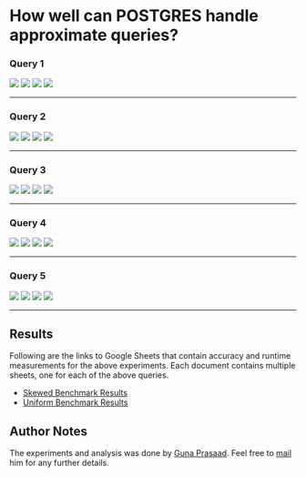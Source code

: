 # How well can POSTGRES handle approximate queries?
### Query 1
![][q1-skewed] ![][q1-skewed-time]
![][q1-uniform] ![][q1-uniform-time]
***
### Query 2
![][q2-skewed] ![][q2-skewed-time]
![][q2-uniform] ![][q2-uniform-time]
***
### Query 3
![][q3-skewed] ![][q3-skewed-time]
![][q3-uniform] ![][q3-uniform-time]
***
### Query 4
![][q4-skewed] ![][q4-skewed-time]
![][q4-uniform] ![][q4-uniform-time]
***
### Query 5
![][q5-skewed] ![][q5-skewed-time]
![][q5-uniform] ![][q5-uniform-time]
***
## Results
Following are the links to Google Sheets that contain accuracy and runtime measurements for the above experiments. Each document contains multiple sheets, one for each of the above queries.

* [Skewed Benchmark Results](https://docs.google.com/spreadsheets/d/16ZAVpPt78mrzYB0bd0ZVl-fSTfQSxy79HAKNYEkjQSs/edit?usp=sharing)
* [Uniform Benchmark Results](https://docs.google.com/spreadsheets/d/1lp3EyTpnfglM-PnFhAou8NZJ-xKikJfB_P0hXnUYuQw/edit?usp=sharing)

## Author Notes
The experiments and analysis was done by [Guna Prasaad](http://gunaprsd.github.io). Feel free to [mail](mailto:guna@cs.uw.edu) him for any further details. 

[q1-skewed]: https://github.com/mbalazin/cse599c-17sp-projects/raw/master/aqp-systems/postgres/plots/skewed-error-1.png
[q1-uniform]:https://github.com/mbalazin/cse599c-17sp-projects/raw/master/aqp-systems/postgres/plots/uniform-error-1.png
[q1-skewed-time]: https://github.com/mbalazin/cse599c-17sp-projects/raw/master/aqp-systems/postgres/plots/skewed-time-1.png
[q1-uniform-time]: https://github.com/mbalazin/cse599c-17sp-projects/raw/master/aqp-systems/postgres/plots/uniform-time-1.png

[q2-skewed]: https://github.com/mbalazin/cse599c-17sp-projects/raw/master/aqp-systems/postgres/plots/skewed-error-2.png
[q2-uniform]:https://github.com/mbalazin/cse599c-17sp-projects/raw/master/aqp-systems/postgres/plots/uniform-error-2.png
[q2-skewed-time]: https://github.com/mbalazin/cse599c-17sp-projects/raw/master/aqp-systems/postgres/plots/skewed-time-2.png
[q2-uniform-time]: https://github.com/mbalazin/cse599c-17sp-projects/raw/master/aqp-systems/postgres/plots/uniform-time-2.png

[q3-skewed]: https://github.com/mbalazin/cse599c-17sp-projects/raw/master/aqp-systems/postgres/plots/skewed-error-3.png
[q3-uniform]:https://github.com/mbalazin/cse599c-17sp-projects/raw/master/aqp-systems/postgres/plots/uniform-error-3.png
[q3-skewed-time]: https://github.com/mbalazin/cse599c-17sp-projects/raw/master/aqp-systems/postgres/plots/skewed-time-3.png
[q3-uniform-time]: https://github.com/mbalazin/cse599c-17sp-projects/raw/master/aqp-systems/postgres/plots/uniform-time-3.png

[q4-skewed]: https://github.com/mbalazin/cse599c-17sp-projects/raw/master/aqp-systems/postgres/plots/skewed-error-4.png
[q4-uniform]:https://github.com/mbalazin/cse599c-17sp-projects/raw/master/aqp-systems/postgres/plots/uniform-error-4.png
[q4-skewed-time]: https://github.com/mbalazin/cse599c-17sp-projects/raw/master/aqp-systems/postgres/plots/skewed-time-4.png
[q4-uniform-time]: https://github.com/mbalazin/cse599c-17sp-projects/raw/master/aqp-systems/postgres/plots/uniform-time-4.png

[q5-skewed]: https://github.com/mbalazin/cse599c-17sp-projects/tree/master/aqp-systems/postgres/plots/skewed-error-5.png
[q5-uniform]:https://github.com/mbalazin/cse599c-17sp-projects/tree/master/aqp-systems/postgres/plots/uniform-error-5.png
[q5-skewed-time]: https://github.com/mbalazin/cse599c-17sp-projects/tree/master/aqp-systems/postgres/plots/skewed-time-5.png
[q5-uniform-time]: https://github.com/mbalazin/cse599c-17sp-projects/tree/master/aqp-systems/postgres/plots/uniform-time-5.png
